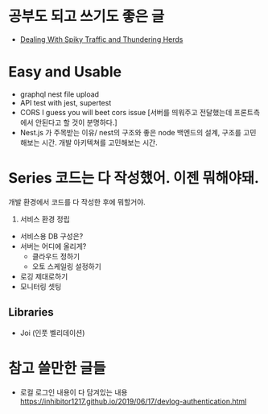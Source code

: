# 공부도 되고 쓰기도 좋은 글
- [Dealing With Spiky Traffic and Thundering Herds](https://alexpareto.com/2020/06/15/thundering-herds.html)

# Easy and Usable
- graphql nest file upload
- API test with jest, supertest
- CORS I guess you will beet cors issue [서버를 띄워주고 전달했는데 프론트측에서 안된다고 할 것이 분명하다.]
- Nest.js 가 주목받는 이유/ nest의 구조와 좋은 node 백엔드의 설계, 구조를 고민해보는 시간. 개발 아키텍쳐를 고민해보는 시간.


# Series 코드는 다 작성했어. 이젠 뭐해야돼.
개발 환경에서 코드를 다 작성한 후에 뭐할거야.
1. 서비스 환경 정립
- 서비스용 DB 구성은?
- 서버는 어디에 올리게?
  - 클라우드 정하기
  - 오토 스케일링 설정하기
- 로깅 제대로하기
- 모니터링 셋팅



## Libraries
 - Joi (인풋 벨리데이션)


# 참고 쓸만한 글들
- 로컬 로그인 내용이 다 담겨있는 내용
https://inhibitor1217.github.io/2019/06/17/devlog-authentication.html

